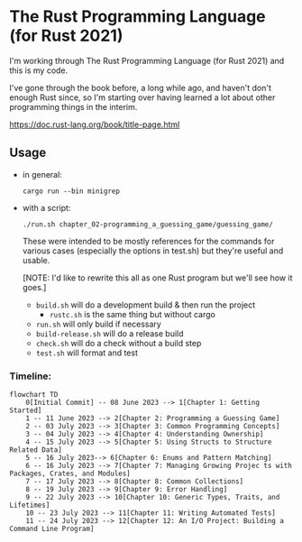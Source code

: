 # The Rust Programming Language (for Rust 2021)

I'm working through The Rust Programming Language (for Rust 2021) and this is my code.

I've gone through the book before, a long while ago, and haven't don't enough Rust since, so I'm starting over having learned a lot about other programming things in the interim.

https://doc.rust-lang.org/book/title-page.html

## Usage

- in general: 

    `cargo run --bin minigrep`

- with a script:  

    `./run.sh chapter_02-programming_a_guessing_game/guessing_game/`

    These were intended to be mostly references for the commands for various cases (especially the options in test.sh) but they're useful and usable.

    [NOTE: I'd like to rewrite this all as one Rust program but we'll see how it goes.]

    - `build.sh` will do a development build & then run the project
        - `rustc.sh` is the same thing but without cargo
    - `run.sh` will only build if necessary
    - `build-release.sh` will do a release build
    - `check.sh` will do a check without a build step
    - `test.sh` will format and test


### Timeline: 

```mermaid 
flowchart TD
    0[Initial Commit] -- 08 June 2023 --> 1[Chapter 1: Getting Started]
    1 -- 11 June 2023 --> 2[Chapter 2: Programming a Guessing Game]
    2 -- 03 July 2023 --> 3[Chapter 3: Common Programming Concepts]
    3 -- 04 July 2023 --> 4[Chapter 4: Understanding Ownership]
    4 -- 15 July 2023 --> 5[Chapter 5: Using Structs to Structure Related Data]
    5 -- 16 July 2023--> 6[Chapter 6: Enums and Pattern Matching]
    6 -- 16 July 2023 --> 7[Chapter 7: Managing Growing Projec ts with Packages, Crates, and Modules]
    7 -- 17 July 2023 --> 8[Chapter 8: Common Collections]
    8 -- 19 July 2023 --> 9[Chapter 9: Error Handling]
    9 -- 22 July 2023 --> 10[Chapter 10: Generic Types, Traits, and Lifetimes]
    10 -- 23 July 2023 --> 11[Chapter 11: Writing Automated Tests]
    11 -- 24 July 2023 --> 12[Chapter 12: An I/O Project: Building a Command Line Program]
```